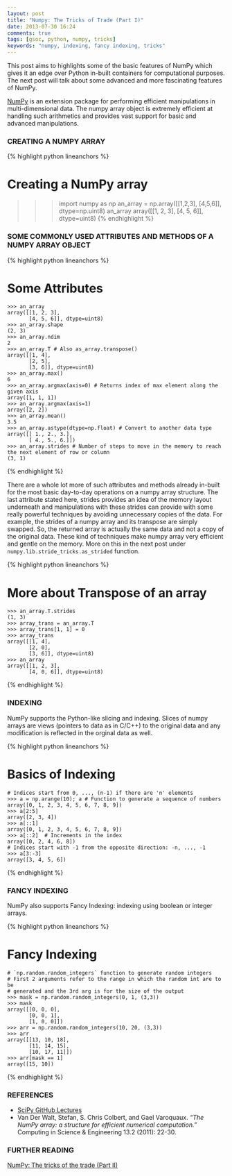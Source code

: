 ```yaml
---
layout: post
title: "Numpy: The Tricks of Trade (Part I)"
date: 2013-07-30 16:24
comments: true
tags: [gsoc, python, numpy, tricks]
keywords: "numpy, indexing, fancy indexing, tricks"
---
```

This post aims to highlights some of the basic features of NumPy which gives it an edge over Python in-built containers for computational purposes. The next post will talk about some advanced and more fascinating features of NumPy.

[NumPy](http://www.numpy.org/) is an extension package for performing efficient manipulations in multi-dimensional data. The numpy array object is extremely efficient at handling such arithmetics and provides vast support for basic and advanced manipulations.

### CREATING A NUMPY ARRAY

{% highlight python lineanchors %}
# Creating a NumPy array
>>> import numpy as np
>>> an_array = np.array([[1,2,3], [4,5,6]], dtype=np.uint8)
>>> an_array
array([[1, 2, 3],
       [4, 5, 6]], dtype=uint8)
{% endhighlight %}

### SOME COMMONLY USED ATTRIBUTES AND METHODS OF A NUMPY ARRAY OBJECT
{% highlight python lineanchors %}
# Some Attributes
    >>> an_array
    array([[1, 2, 3],
           [4, 5, 6]], dtype=uint8)
    >>> an_array.shape
    (2, 3)
    >>> an_array.ndim
    2
    >>> an_array.T # Also as_array.transpose()
    array([[1, 4],
           [2, 5],
           [3, 6]], dtype=uint8)
    >>> an_array.max()
    6
    >>> an_array.argmax(axis=0) # Returns index of max element along the given axis
    array([1, 1, 1])
    >>> an_array.argmax(axis=1)
    array([2, 2])
    >>> an_array.mean()
    3.5
    >>> an_array.astype(dtype=np.float) # Convert to another data type
    array([[ 1., 2., 3.],
           [ 4., 5., 6.]])
    >>> an_array.strides # Number of steps to move in the memory to reach the next element of row or column
    (3, 1)
{% endhighlight %}

There are a whole lot more of such attributes and methods already
in-built for the most basic day-to-day operations on a numpy array
structure. The last attribute stated here, strides provides an idea of
the memory layout underneath and manipulations with these strides can
provide with some really powerful techniques by avoiding unnecessary
copies of the data. For example, the strides of a numpy array and its
transpose are simply swapped. So, the returned array is actually the
same data and not a copy of the original data. These kind of
techniques make numpy array very efficient and gentle on the
memory. More on this in the next post under
`numpy.lib.stride_tricks.as_strided` function.

{% highlight python lineanchors %}
# More about Transpose of an array
    >>> an_array.T.strides
    (1, 3)
    >>> array_trans = an_array.T
    >>> array_trans[1, 1] = 0
    >>> array_trans
    array([[1, 4],
           [2, 0],
           [3, 6]], dtype=uint8)
    >>> an_array
    array([[1, 2, 3],
           [4, 0, 6]], dtype=uint8)
{% endhighlight %}

### INDEXING

NumPy supports the Python-like slicing and indexing. Slices of numpy arrays are views (pointers to data as in C/C++) to the original data and any modification is reflected in the orginal data as well.

{% highlight python lineanchors %}
# Basics of Indexing
    # Indices start from 0, ..., (n-1) if there are 'n' elements
    >>> a = np.arange(10); a # Function to generate a sequence of numbers
    array([0, 1, 2, 3, 4, 5, 6, 7, 8, 9])
    >>> a[2:5]
    array([2, 3, 4])
    >>> a[::1]
    array([0, 1, 2, 3, 4, 5, 6, 7, 8, 9])
    >>> a[::2]  # Increments in the index
    array([0, 2, 4, 6, 8])
    # Indices start with -1 from the opposite direction: -n, ..., -1
    >>> a[3:-3]
    array([3, 4, 5, 6])
{% endhighlight %}

### FANCY INDEXING

NumPy also supports Fancy Indexing: indexing using boolean or integer arrays.

{% highlight python lineanchors %}
# Fancy Indexing
    # `np.random.random_integers` function to generate random integers
    # First 2 arguments refer to the range in which the random int are to be
    # generated and the 3rd arg is for the size of the output
    >>> mask = np.random.random_integers(0, 1, (3,3))
    >>> mask
    array([[0, 0, 0],
           [0, 0, 1],
           [1, 0, 0]])
    >>> arr = np.random.random_integers(10, 20, (3,3))
    >>> arr
    array([[13, 10, 18],
           [11, 14, 15],
           [10, 17, 11]])
    >>> arr[mask == 1]
    array([15, 10])
{% endhighlight %}

### REFERENCES

- [SciPy GitHub Lectures](http://scipy-lectures.github.io/)
- Van Der Walt, Stefan, S. Chris Colbert, and Gael Varoquaux. *“The NumPy array: a structure for efficient numerical computation.”* Computing in Science & Engineering 13.2 (2011): 22-30.

### FURTHER READING

[NumPy: The tricks of the trade (Part II)](/2013/07/numpy-the-tricks-of-the-trade-part-ii/)
